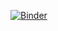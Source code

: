 <!-- [![Binder](https://mybinder.org/badge_logo.svg)](https://mybinder.org/v2/gh/mkolany/jupyter/HEAD)
[![Binder](https://mybinder.org/badge_logo.svg)](https://mybinder.org/v2/gh/mkolany/jupyter/main?labpath=symmetry.ipynb)
[![Binder](https://mybinder.org/badge_logo.svg)](https://mybinder.org/v2/gh/mkolany/jupyter/main?labpath=matematyka_wspomagana_komputerowo.ipynb)
[![Binder](https://mybinder.org/badge_logo.svg)](https://mybinder.org/v2/gh/mkolany/jupyter/main?labpath=Procent%20prosty%20i%20sk%C5%82adany.ipynb)
 -->
 
[![Binder](https://mybinder.org/badge_logo.svg)](https://mybinder.org/v2/gh/mkolany/jupyter/main?labpath=Ci%C4%85gi.ipynb)
